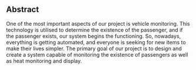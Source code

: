 ## Abstract
One of the most important aspects of our project is vehicle monitoring. This technology is utilised to determine the existence of the passenger, and if the passenger exists, our system begins the functioning. So, nowadays, everything is getting automated, and everyone is seeking for new items to make their lives simpler. The primary goal of our project is to design and create a system capable of monitoring the existence of passengers as well as heat monitoring and display.
